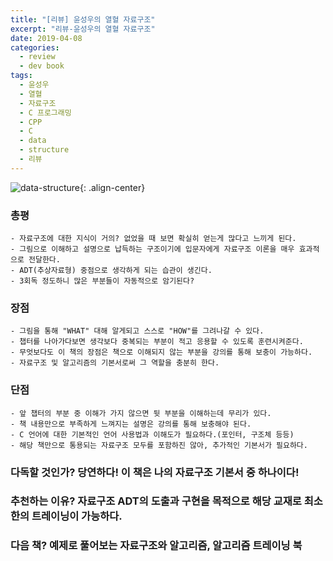 ```yaml
---
title: "[리뷰] 윤성우의 열혈 자료구조"
excerpt: "리뷰-윤성우의 열혈 자료구조"
date: 2019-04-08
categories:
  - review
  - dev book
tags:
  - 윤성우
  - 열혈
  - 자료구조
  - C 프로그래밍
  - CPP
  - C
  - data
  - structure
  - 리뷰
---
```

![data-structure](http://www.orentec.co.kr/img/DATA_STRUCTURES_02.gif){: .align-center}

### 총평
    - 자료구조에 대한 지식이 거의? 없었을 때 보면 확실히 얻는게 많다고 느끼게 된다.
    - 그림으로 이해하고 설명으로 납득하는 구조이기에 입문자에게 자료구조 이론을 매우 효과적으로 전달한다.
    - ADT(추상자료형) 중점으로 생각하게 되는 습관이 생긴다.
    - 3회독 정도하니 많은 부분들이 자동적으로 암기된다?

### 장점
    - 그림을 통해 "WHAT" 대해 알게되고 스스로 "HOW"를 그려나갈 수 있다.
    - 챕터를 나아가다보면 생각보다 중복되는 부분이 적고 응용할 수 있도록 훈련시켜준다.
    - 무엇보다도 이 책의 장점은 책으로 이해되지 않는 부분을 강의를 통해 보충이 가능하다.
    - 자료구조 및 알고리즘의 기본서로써 그 역할을 충분히 한다.


### 단점
    - 앞 챕터의 부분 중 이해가 가지 않으면 뒷 부분을 이해하는데 무리가 있다.
    - 책 내용만으로 부족하게 느껴지는 설명은 강의를 통해 보충해야 된다.
    - C 언어에 대한 기본적인 언어 사용법과 이해도가 필요하다.(포인터, 구조체 등등)
    - 해당 책만으로 통용되는 자료구조 모두를 포함하진 않아, 추가적인 기본서가 필요하다.


### 다독할 것인가? 당연하다! 이 책은 나의 자료구조 기본서 중 하나이다!

### 추천하는 이유? 자료구조 ADT의 도출과 구현을 목적으로 해당 교재로 최소한의 트레이닝이 가능하다.

### 다음 책? 예제로 풀어보는 자료구조와 알고리즘, 알고리즘 트레이닝 북

